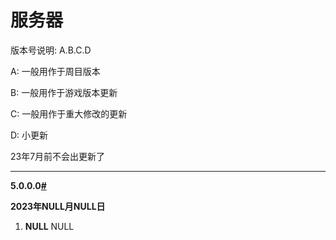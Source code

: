 # 服务器

版本号说明: A.B.C.D

A: 一般用作于周目版本

B: 一般用作于游戏版本更新

C: 一般用作于重大修改的更新

D: 小更新

23年7月前不会出更新了

***

**5.0.0.0**[**#**](https://docs.xiye.world/update-logs/server.html#\_5-0-0-0)

**2023年NULL月NULL日**

1. **NULL** NULL
